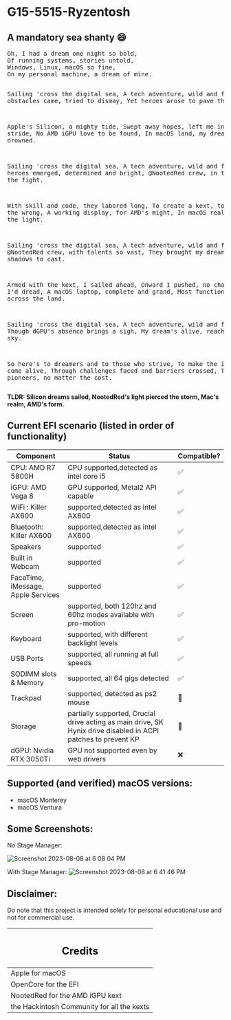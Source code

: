 # G15-5515-Ryzentosh 

<h2> A mandatory sea shanty 😄</h2>
<pre>
Oh, I had a dream one night so bold,
Of running systems, stories untold,
Windows, Linux, macOS so fine,
On my personal machine, a dream of mine.

Sailing 'cross the digital sea,
A tech adventure, wild and free,
But obstacles came, tried to dismay,
Yet heroes arose to pave the way.

Apple's Silicon, a mighty tide,
Swept away hopes, left me in a stride,
No AMD iGPU love to be found,
In macOS land, my dreams near drowned.

Sailing 'cross the digital sea,
A tech adventure, wild and free,
But heroes emerged, determined and bright,
@NootedRed crew, in the heart of the fight.

With skill and code, they labored long,
To create a kext, to right the wrong,
A working display, for AMD's might,
In macOS realm, they shed the light.

Sailing 'cross the digital sea,
A tech adventure, wild and free,
@NootedRed crew, with talents so vast,
They brought my dream, from shadows to cast.

Armed with the kext, I sailed ahead,
Onward I pushed, no challenge I'd dread,
A macOS laptop, complete and grand,
Most functions alive, across the land.

Sailing 'cross the digital sea,
A tech adventure, wild and free,
Though dGPU's absence brings a sigh,
My dream's alive, reaching for the sky.

So here's to dreamers and to those who strive,
To make the impossible come alive,
Through challenges faced and barriers crossed,
Tech's brave pioneers, no matter the cost.
</pre>
<b> TLDR: Silicon dreams sailed,  NootedRed's light pierced the storm,  Mac's realm, AMD's form.</b>
<h2>Current EFI scenario (listed in order of functionality)</h2>


| Component | Status | Compatible? |
|-----------|--------|-------------|
|CPU: AMD R7 5800H  | CPU supported,detected as intel core i5|  ✅|
|iGPU: AMD Vega 8| GPU supported, Metal2 API capable|  ✅|
|WiFi : Killer AX600| supported,detected as intel AX600 |✅|
|Bluetooth: Killer AX600| supported,detected as intel AX600| ✅|
|Speakers|supported|✅|
|Built in Webcam| supported|✅|
|FaceTime, iMessage, Apple Services| supported|✅|
|Screen|supported, both 120hz and 60hz modes available with pro-motion|✅|
|Keyboard|supported, with different backlight levels|✅|
|USB Ports| supported, all running at full speeds| ✅|
|SODIMM slots & Memory| supported, all 64 gigs detected|✅|
|Trackpad|supported, detected as ps2 mouse|🚧|
|Storage| partially supported, Crucial drive acting as main drive, SK Hynix drive disabled in ACPI patches to prevent KP | 🚧|
|dGPU: Nvidia RTX 3050Ti| GPU not supported even by web drivers |❌|
 

<h2>Supported (and verified) macOS versions:</h2>

- macOS Monterey
- macOS Ventura

<h2>Some Screenshots:</h2>

No Stage Manager: 

![Screenshot 2023-08-08 at 6 08 04 PM](https://github.com/chcheetah/G15-5515-Ryzentosh/assets/79366050/6e2312c3-5168-40ab-a111-0971f06cfacd)

With Stage Manager:
![Screenshot 2023-08-08 at 6 41 46 PM](https://github.com/chcheetah/G15-5515-Ryzentosh/assets/79366050/e3b66234-f0ec-4790-a2f1-2e32f67e5143)



<h2> Disclaimer: </h2>

Do note that this project is intended solely for personal educational use and not for commercial use.


|<h2> Credits</h2>|
|----|
|Apple for macOS
|OpenCore for the EFI|
|NootedRed for the AMD iGPU kext|
|the Hackintosh Community for all the kexts|




